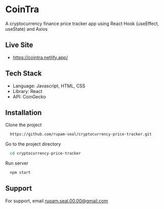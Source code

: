 # CoinTra
A cryptocurrency finance price tracker app using React Hook (useEffect, useState) and Axios

## Live Site

- https://cointra.netlify.app/

## Tech Stack

- Language: Javascript, HTML, CSS
- Library: React
- API: CoinGecko

## Installation

Clone the project

```bash
  https://github.com/rupam-seal/cryptocurrency-price-tracker.git
```

Go to the project directory

```bash
  cd cryptocurrency-price-tracker

```

Run server

```bash
  npm start
```

## Support

For support, email rupam.seal.00.00@gmail.com

